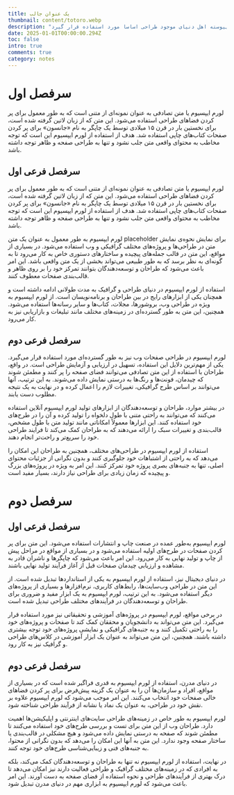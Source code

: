 ```yaml
---
title: یک عنوان جالب
thumbnail: content/totoro.webp
description: "لورم ایپسوم متن ساختگی با تولید سادگی نامفهوم از صنعت چاپ، و با استفاده از طراحان گرافیک است، چاپگرها و متون بلکه روزنامه و مجله در ستون و سطرآنچنان که لازم است، و برای شرایط فعلی تکنولوژی مورد نیاز، و کاربردهای متنوع با هدف بهبود ابزارهای کاربردی می باشد، کتابهای زیادی در شصت و سه درصد گذشته حال و آینده، شناخت فراوان جامعه و متخصصان را می طلبد، تا با نرم افزارها شناخت بیشتری را برای طراحان رایانه ای علی الخصوص طراحان خلاقی، و فرهنگ پیشرو در زبان فارسی ایجاد کرد، در این صورت می توان امید داشت که تمام و دشواری موجود در ارائه راهکارها، و شرایط سخت تایپ به پایان رسد و زمان مورد نیاز شامل حروفچینی دستاوردهای اصلی، و جوابگوی سوالات پیوسته اهل دنیای موجود طراحی اساسا مورد استفاده قرار گیرد."
date: 2025-01-01T00:00:00.294Z
toc: false
intro: true
comments: true
category: notes
---
```


# سرفصل اول

لورم ایپسیوم یا متن تصادفی به عنوان نمونه‌ای از متنی است که به طور معمول برای پر کردن فضاهای طراحی استفاده می‌شود. این متن که از زبان لاتین گرفته شده است، برای نخستین بار در قرن ۱۵ میلادی توسط یک چاپگر به نام «جانسون» برای پر کردن صفحات کتاب‌های چاپی استفاده شد. هدف از استفاده از لورم ایپسیوم این است که توجه مخاطب به محتوای واقعی متن جلب نشود و تنها به طراحی صفحه و ظاهر توجه داشته باشد.

## سرفصل فرعی اول

لورم ایپسیوم یا متن تصادفی به عنوان نمونه‌ای از متنی است که به طور معمول برای پر کردن فضاهای طراحی استفاده می‌شود. این متن که از زبان لاتین گرفته شده است، برای نخستین بار در قرن ۱۵ میلادی توسط یک چاپگر به نام «جانسون» برای پر کردن صفحات کتاب‌های چاپی استفاده شد. هدف از استفاده از لورم ایپسیوم این است که توجه مخاطب به محتوای واقعی متن جلب نشود و تنها به طراحی صفحه و ظاهر توجه داشته باشد.

لورم ایپسیوم به طور معمول به عنوان یک متن placeholder برای نمایش نحوه‌ی نمایش متن در طراحی‌ها و پروژه‌های مختلف گرافیکی و وب استفاده می‌شود. در بسیاری از مواقع، این متن در قالب جمله‌های پیچیده و ساختارهای دستوری خاص به کار می‌رود تا به گونه‌ای به نظر برسد که به طور طبیعی می‌تواند بخشی از یک متن واقعی باشد. این امر باعث می‌شود که طراحان و توسعه‌دهندگان بتوانند تمرکز خود را بر روی ظاهر و قالب‌بندی صفحات معطوف کنند.

استفاده از لورم ایپسیوم در دنیای طراحی و گرافیک به مدت طولانی ادامه داشته است و همچنان یکی از ابزارهای رایج در بین طراحان و برنامه‌نویسان است. از لورم ایپسیوم به ویژه در طراحی وب، بروشورها، مجلات، کتاب‌ها و سایر رسانه‌ها استفاده می‌شود. همچنین، این متن به طور گسترده‌ای در زمینه‌های مختلف مانند تبلیغات و بازاریابی نیز به کار می‌رود.

## سرفصل فرعی دوم

لورم ایپسیوم در طراحی صفحات وب نیز به طور گسترده‌ای مورد استفاده قرار می‌گیرد. یکی از مهم‌ترین دلایل این استفاده، تسهیل در ارزیابی و آزمایش طراحی است. در واقع، طراحان با استفاده از این متن تصادفی می‌توانند فضای صفحه را پر کنند و مطمئن شوند که چیدمان، فونت‌ها و رنگ‌ها به درستی نمایش داده می‌شوند. به این ترتیب، آنها می‌توانند بر اساس طرح گرافیکی، تغییرات لازم را اعمال کرده و در نهایت به یک نتیجه مطلوب دست یابند.

در بیشتر موارد، طراحان و توسعه‌دهندگان از ابزارهای تولید لورم ایپسیوم آنلاین استفاده می‌کنند که می‌توانند به راحتی متنی با طول دلخواه را تولید کرده و آن را در طرح‌های خود استفاده کنند. این ابزارها معمولاً امکاناتی مانند تولید متن با طول مشخص، قالب‌بندی و تغییرات سبک را ارائه می‌دهند که به طراحان کمک می‌کند تا فرایند طراحی خود را سریع‌تر و راحت‌تر انجام دهند.

استفاده از لورم ایپسیوم در طراحی‌های مختلف، همچنین به طراحان این امکان را می‌دهد که به راحتی از اشتباهات خود جلوگیری کنند و بدون نگرانی از جزئیات محتوای اصلی، تنها به جنبه‌های بصری پروژه خود تمرکز کنند. این امر به ویژه در پروژه‌های بزرگ و پیچیده که زمان زیادی برای طراحی نیاز دارند، بسیار مفید است.

# سرفصل دوم

## سرفصل فرعی اول

لورم ایپسیوم به‌طور عمده در صنعت چاپ و انتشارات استفاده می‌شود. این متن برای پر کردن صفحات در طرح‌های اولیه استفاده می‌شود و در بسیاری از مواقع در مراحل پیش از چاپ و تولید نهایی به کار می‌رود. این امر باعث می‌شود که چاپگرها و ناشران قادر به مشاهده و ارزیابی چیدمان صفحات قبل از آغاز فرآیند تولید نهایی باشند.

در دنیای دیجیتال نیز، استفاده از لورم ایپسیوم به یکی از استانداردها تبدیل شده است. از این متن در طراحی وب‌سایت‌ها، رابط‌های کاربری، نرم‌افزارها و بسیاری از پروژه‌های دیگر استفاده می‌شود. به این ترتیب، لورم ایپسیوم به یک ابزار مفید و ضروری برای طراحان و توسعه‌دهندگان در فرآیندهای مختلف طراحی تبدیل شده است.

در برخی مواقع، لورم ایپسیوم در پروژه‌های آموزشی و تحقیقاتی نیز مورد استفاده قرار می‌گیرد. این متن می‌تواند به دانشجویان و محققان کمک کند تا صفحات و پروژه‌های خود را به راحتی تکمیل کنند و به جنبه‌های گرافیکی و نمایشی پروژه‌های خود توجه بیشتری داشته باشند. همچنین، این متن می‌تواند به عنوان یک ابزار آموزشی در کلاس‌های طراحی و گرافیک نیز به کار رود.

## سرفصل فرعی دوم

در دنیای مدرن، استفاده از لورم ایپسیوم به قدری فراگیر شده است که در بسیاری از مواقع، افراد و سازمان‌ها آن را به عنوان یک گزینه پیش‌فرض برای پر کردن فضاهای خالی صفحات خود انتخاب می‌کنند. این امر موجب می‌شود که لورم ایپسیوم علاوه بر نقش خود در طراحی، به عنوان یک نماد یا نشانه از فرآیند طراحی شناخته شود.

لورم ایپسیوم به طور خاص در زمینه‌های طراحی سایت‌های اینترنتی و اپلیکیشن‌ها اهمیت دارد. طراحان وب از این متن برای تست و بررسی طرح‌های خود استفاده می‌کنند تا مطمئن شوند که صفحه به درستی نمایش داده می‌شود و هیچ مشکلی در قالب‌بندی یا ساختار صفحه وجود ندارد. این متن به آنها این امکان را می‌دهد که بدون نگرانی از محتوا، به جنبه‌های فنی و زیبایی‌شناسی طرح‌های خود توجه کنند.

در نهایت، استفاده از لورم ایپسیوم نه تنها به طراحان و توسعه‌دهندگان کمک می‌کند، بلکه به افرادی که در زمینه‌های مختلف گرافیک و طراحی فعالیت دارند نیز امکان می‌دهد تا درک بهتری از فرآیندهای طراحی و نحوه‌ استفاده از فضای صفحه به دست آورند. این امر باعث می‌شود که لورم ایپسیوم به ابزاری مهم در دنیای مدرن تبدیل شود.
